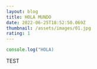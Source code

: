 ```yaml
---
layout: blog
title: HOLA MUNDO
date: 2022-06-25T18:52:50.069Z
thumbnail: /assets/images/01.jpg
rating: 1
---
```

```javascript
console.log("HOLA)
```

TEST
